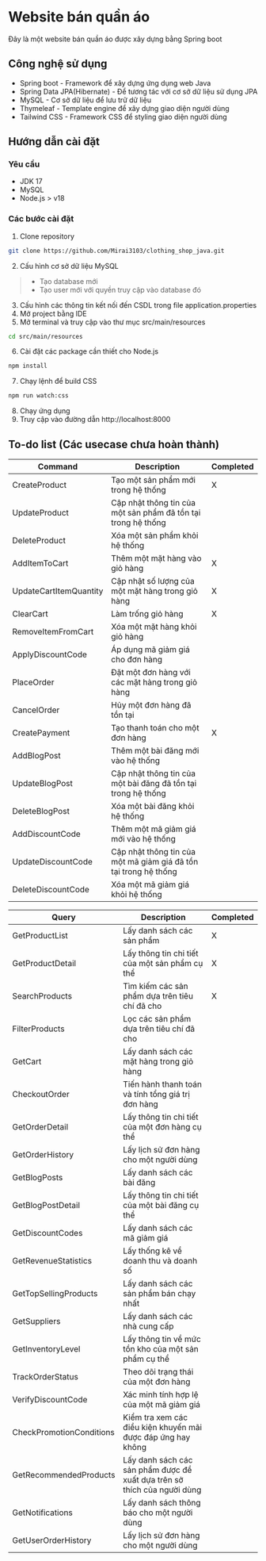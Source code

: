 
# Website bán quần áo

Đây là một website bán quần áo được xây dựng bằng Spring boot

## Công nghệ sử dụng

- Spring boot - Framework để xây dựng ứng dụng web Java
- Spring Data JPA(Hibernate) - Để tương tác với cơ sở dữ liệu sử dụng JPA
- MySQL - Cơ sở dữ liệu để lưu trữ dữ liệu
- Thymeleaf - Template engine để xây dựng giao diện người dùng
- Tailwind CSS - Framework CSS để styling giao diện người dùng

## Hướng dẫn cài đặt

### Yêu cầu

- JDK 17
- MySQL
- Node.js > v18

### Các bước cài đặt

1. Clone repository

```bash
git clone https://github.com/Mirai3103/clothing_shop_java.git
```

2. Cấu hình cơ sở dữ liệu MySQL

> - Tạo database mới
> - Tạo user mới với quyền truy cập vào database đó

3. Cấu hình các thông tin kết nối đến CSDL trong file application.properties
4. Mở project bằng IDE
5. Mở terminal và truy cập vào thư mục src/main/resources

```bash
cd src/main/resources
```

6. Cài đặt các package cần thiết cho Node.js

```bash
npm install
```

7. Chạy lệnh để build CSS

```bash
npm run watch:css
```

8. Chạy ứng dụng
9. Truy cập vào đường dẫn http://localhost:8000

## To-do list (Các usecase chưa hoàn thành)

| Command | Description | Completed |
| --- | --- | --- |
| CreateProduct | Tạo một sản phẩm mới trong hệ thống | X |
| UpdateProduct | Cập nhật thông tin của một sản phẩm đã tồn tại trong hệ thống |  |
| DeleteProduct | Xóa một sản phẩm khỏi hệ thống |  |
| AddItemToCart | Thêm một mặt hàng vào giỏ hàng | X |
| UpdateCartItemQuantity | Cập nhật số lượng của một mặt hàng trong giỏ hàng | X |
| ClearCart | Làm trống giỏ hàng | X |
| RemoveItemFromCart | Xóa một mặt hàng khỏi giỏ hàng |  |
| ApplyDiscountCode | Áp dụng mã giảm giá cho đơn hàng |  |
| PlaceOrder | Đặt một đơn hàng với các mặt hàng trong giỏ hàng |  |
| CancelOrder | Hủy một đơn hàng đã tồn tại |  |
| CreatePayment | Tạo thanh toán cho một đơn hàng | X |
| AddBlogPost | Thêm một bài đăng mới vào hệ thống |  |
| UpdateBlogPost | Cập nhật thông tin của một bài đăng đã tồn tại trong hệ thống |  |
| DeleteBlogPost | Xóa một bài đăng khỏi hệ thống |  |
| AddDiscountCode | Thêm một mã giảm giá mới vào hệ thống |  |
| UpdateDiscountCode | Cập nhật thông tin của một mã giảm giá đã tồn tại trong hệ thống |  |
| DeleteDiscountCode | Xóa một mã giảm giá khỏi hệ thống |  |

| Query | Description | Completed |
| --- | --- | --- |
| GetProductList | Lấy danh sách các sản phẩm | X |
| GetProductDetail | Lấy thông tin chi tiết của một sản phẩm cụ thể | X |
| SearchProducts | Tìm kiếm các sản phẩm dựa trên tiêu chí đã cho | X |
| FilterProducts | Lọc các sản phẩm dựa trên tiêu chí đã cho |  |
| GetCart | Lấy danh sách các mặt hàng trong giỏ hàng |  |
| CheckoutOrder | Tiến hành thanh toán và tính tổng giá trị đơn hàng |  |
| GetOrderDetail | Lấy thông tin chi tiết của một đơn hàng cụ thể |  |
| GetOrderHistory | Lấy lịch sử đơn hàng cho một người dùng |  |
| GetBlogPosts | Lấy danh sách các bài đăng |  |
| GetBlogPostDetail | Lấy thông tin chi tiết của một bài đăng cụ thể |  |
| GetDiscountCodes | Lấy danh sách các mã giảm giá |  |
| GetRevenueStatistics | Lấy thống kê về doanh thu và doanh số |  |
| GetTopSellingProducts | Lấy danh sách các sản phẩm bán chạy nhất |  |
| GetSuppliers | Lấy danh sách các nhà cung cấp |  |
| GetInventoryLevel | Lấy thông tin về mức tồn kho của một sản phẩm cụ thể |  |
| TrackOrderStatus | Theo dõi trạng thái của một đơn hàng |  |
| VerifyDiscountCode | Xác minh tính hợp lệ của một mã giảm giá |  |
| CheckPromotionConditions | Kiểm tra xem các điều kiện khuyến mãi được đáp ứng hay không |  |
| GetRecommendedProducts | Lấy danh sách các sản phẩm được đề xuất dựa trên sở thích của người dùng |  |
| GetNotifications | Lấy danh sách thông báo cho một người dùng |  |
| GetUserOrderHistory | Lấy lịch sử đơn hàng cho một người dùng |  |